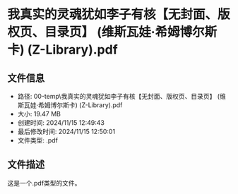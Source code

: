 ﻿# 我真实的灵魂犹如李子有核【无封面、版权页、目录页】 (维斯瓦娃·希姆博尔斯卡) (Z-Library).pdf

## 文件信息
- 路径: 00-temp\我真实的灵魂犹如李子有核【无封面、版权页、目录页】 (维斯瓦娃·希姆博尔斯卡) (Z-Library).pdf
- 大小: 19.47 MB
- 创建时间: 2024/11/15 12:49:43
- 最后修改时间: 2024/11/15 12:50:01
- 文件类型: .pdf

## 文件描述
这是一个.pdf类型的文件。

